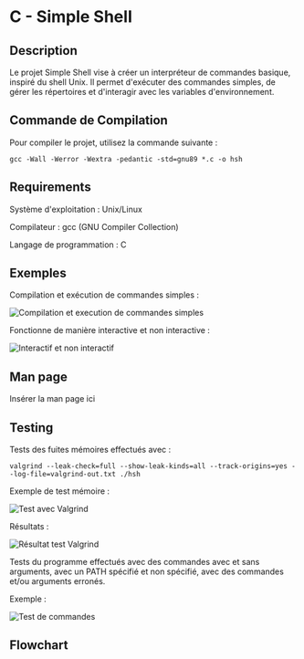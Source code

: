 # C - Simple Shell

## Description
Le projet Simple Shell vise à créer un interpréteur de commandes basique, inspiré du shell Unix. Il permet d'exécuter des commandes simples, de gérer les répertoires et d'interagir avec les variables d'environnement.

## Commande de Compilation
Pour compiler le projet, utilisez la commande suivante :
```
gcc -Wall -Werror -Wextra -pedantic -std=gnu89 *.c -o hsh
```
## Requirements
Système d'exploitation :
Unix/Linux

Compilateur :
gcc (GNU Compiler Collection)

Langage de programmation :
C

## Exemples

Compilation et exécution de commandes simples :

![Compilation et execution de commandes simples](https://i.ibb.co/WyXYvrT/Compilation-et-execution-de-commandes-simples.png)

Fonctionne de manière interactive et non interactive :

![Interactif et non interactif](https://i.ibb.co/QHQBjmk/Fonctionne-de-maniere-interactive-et-non-interactive.png)

## Man page
Insérer la man page ici

## Testing 

Tests des fuites mémoires effectués avec : 
```
valgrind --leak-check=full --show-leak-kinds=all --track-origins=yes --log-file=valgrind-out.txt ./hsh
```
Exemple de test mémoire :

![Test avec Valgrind](https://i.ibb.co/YbJdBPc/Test-valgrind.png)

Résultats :

![Résultat test Valgrind](https://i.ibb.co/6JcxvZX/Resultat-test-m-moire.png)

Tests du programme effectués avec des commandes avec et sans arguments, avec un PATH spécifié et non spécifié, avec des commandes et/ou arguments erronés.

Exemple :

![Test de commandes](https://i.ibb.co/JtqGX0r/Test-commandes.png)

## Flowchart

